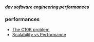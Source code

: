 _**dev software engineering performances**_

### performances

- [The C10K problem](http://www.kegel.com/c10k.html)
- [Scalability vs Performance](http://www.allinthehead.com/retro/213/scalability-vs-performance)
